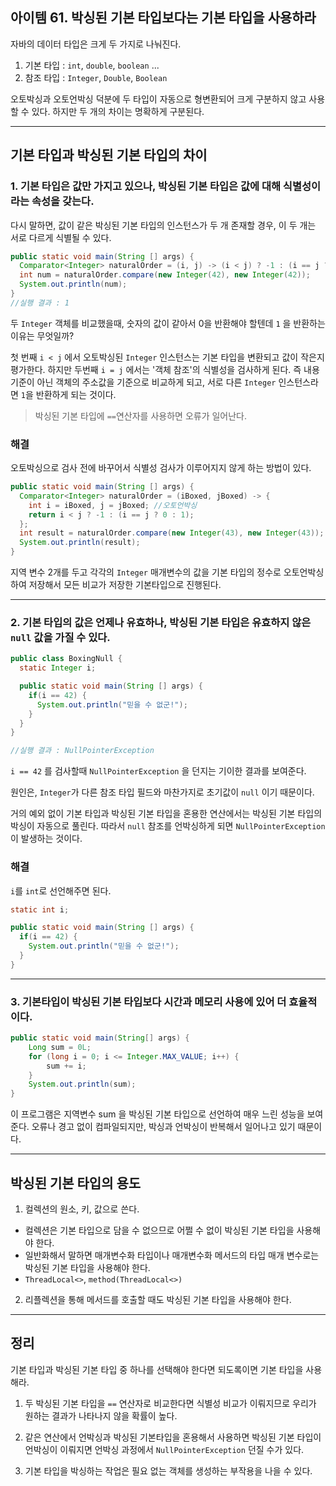 ## 아이템 61. 박싱된 기본 타입보다는 기본 타입을 사용하라

자바의 데이터 타입은 크게 두 가지로 나눠진다.

1. 기본 타입 : `int`, `double`, `boolean` ...
2. 참조 타입 : `Integer`, `Double`, `Boolean`

오토박싱과 오토언박싱 덕분에 두 타입이 자동으로 형변환되어 크게 구분하지 않고 사용할 수 있다. 하지만 두 개의 차이는 명확하게 구분된다.

___
## 기본 타입과 박싱된 기본 타입의 차이

### 1. 기본 타입은 값만 가지고 있으나, 박싱된 기본 타입은 값에 대해 식별성이라는 속성을 갖는다.
다시 말하면, 값이 같은 박싱된 기본 타입의 인스턴스가 두 개 존재할 경우, 이 두 개는 서로 다르게 식별될 수 있다.

``` java
public static void main(String [] args) {
  Comparator<Integer> naturalOrder = (i, j) -> (i < j) ? -1 : (i == j ? 0 : 1);
  int num = naturalOrder.compare(new Integer(42), new Integer(42));
  System.out.println(num);
}
//실행 결과 : 1
```

두 `Integer` 객체를 비교했을때, 숫자의 값이 같아서 0을 반환해야 할텐데 `1` 을 반환하는 이유는 무엇일까?

첫 번째 `i < j` 에서 오토박싱된 `Integer` 인스턴스는 기본 타입을 변환되고 값이 작은지 평가한다. 하지만 두번째 `i = j` 에서는 '객체 참조'의 식별성을 검사하게 된다. 즉 내용 기준이 아닌 객체의 주소값을 기준으로 비교하게 되고, 서로 다른 `Integer` 인스턴스라면 `1`을 반환하게 되는 것이다.

> 박싱된 기본 타입에 `==`연산자를 사용하면 오류가 일어난다.

### 해결

오토박싱으로 검사 전에 바꾸어서 식별성 검사가 이루어지지 않게 하는 방법이 있다.

```java 
public static void main(String [] args) {
  Comparator<Integer> naturalOrder = (iBoxed, jBoxed) -> {
    int i = iBoxed, j = jBoxed; //오토언박싱
    return i < j ? -1 : (i == j ? 0 : 1);
  };
  int result = naturalOrder.compare(new Integer(43), new Integer(43));
  System.out.println(result);
}
```
지역 변수 2개를 두고 각각의 `Integer` 매개변수의 값을 기본 타입의 정수로 오토언박싱하여 저장해서 모든 비교가 저장한 기본타입으로 진행된다.

___
### 2. 기본 타입의 값은 언제나 유효하나, 박싱된 기본 타입은 유효하지 않은 `null` 값을 가질 수 있다. 

```java
public class BoxingNull {
  static Integer i;

  public static void main(String [] args) {
    if(i == 42) {
      System.out.println("믿을 수 없군!");
    }
  }
}

//실행 결과 : NullPointerException
```
`i == 42` 를 검사할때 `NullPointerException` 을 던지는 기이한 결과를 보여준다.

원인은, `Integer`가 다른 참조 타입 필드와 마찬가지로 초기값이 `null` 이기 때문이다.

거의 예외 없이 기본 타입과 박싱된 기본 타입을 혼용한 연산에서는 박싱된 기본 타입의 박싱이 자동으로 풀린다. 따라서 `null` 참조를 언박싱하게 되면 `NullPointerException`이 발생하는 것이다.

### 해결

`i`를 `int`로 선언해주면 된다.

```java
static int i;

public static void main(String [] args) {
  if(i == 42) {
    System.out.println("믿을 수 없군!");
  }
}
```
___
### 3. 기본타입이 박싱된 기본 타입보다 시간과 메모리 사용에 있어 더 효율적이다.

``` java
public static void main(String[] args) {
	Long sum = 0L;
    for (long i = 0; i <= Integer.MAX_VALUE; i++) {
    	sum += i;
    }
    System.out.println(sum);
}
```
이 프로그램은 지역변수 sum 을 박싱된 기본 타입으로 선언하여 매우 느린 성능을 보여준다. 오류나 경고 없이 컴파일되지만, 박싱과 언박싱이 반복해서 일어나고 있기 때문이다.

___
## 박싱된 기본 타입의 용도

1. 컬렉션의 원소, 키, 값으로 쓴다.
- 컬렉션은 기본 타입으로 담을 수 없으므로 어쩔 수 없이 박싱된 기본 타입을 사용해야 한다.
- 일반화해서 말하면 매개변수화 타입이나 매개변수화 메서드의 타입 매개 변수로는 박싱된 기본 타입을 사용해야 한다.
- `ThreadLocal<>`, `method(ThreadLocal<>)`

2. 리플렉션을 통해 메서드를 호출할 때도 박싱된 기본 타입을 사용해야 한다.

___
## 정리
기본 타입과 박싱된 기본 타입 중 하나를 선택해야 한다면 되도록이면 기본 타입을 사용해라.

1. 두 박싱된 기본 타입을 `==` 연산자로 비교한다면 식별성 비교가 이뤄지므로 우리가 원하는 결과가 나타나지 않을 확률이 높다.

2. 같은 연산에서 언박싱과 박싱된 기본타입을 혼용해서 사용하면 박싱된 기본 타입이 언박싱이 이뤄지면 언박싱 과정에서 `NullPointerException` 던질 수가 있다.

3. 기본 타입을 박싱하는 작업은 필요 없는 객체를 생성하는 부작용을 나을 수 있다.
